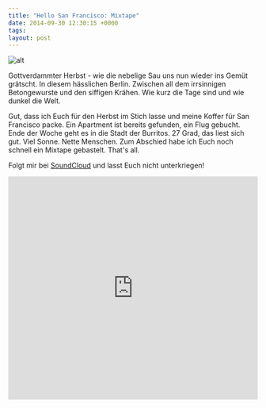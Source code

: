 ```yaml
---
title: "Hello San Francisco: Mixtape"
date: 2014-09-30 12:30:15 +0000
tags: 
layout: post
---
```

![alt](http://media-cache-ec0.pinimg.com/736x/25/75/e8/2575e8bdd8a28183cb36b216edad18d0.jpg)

Gottverdammter Herbst - wie die nebelige Sau uns nun wieder ins Gemüt grätscht. In diesem hässlichen Berlin. Zwischen all dem irrsinnigen Betongewurste und den siffigen Krähen. Wie kurz die Tage sind und wie dunkel die Welt.

Gut, dass ich Euch für den Herbst im Stich lasse und meine Koffer für San Francisco packe. Ein Apartment ist bereits gefunden, ein Flug gebucht. Ende der Woche geht es in die Stadt der Burritos. 27 Grad, das liest sich gut. Viel Sonne. Nette Menschen. Zum Abschied habe ich Euch noch schnell ein Mixtape gebastelt. That's all.

Folgt mir bei <a href="https://soundcloud.com/bangpowwww">SoundCloud</a> und lasst Euch nicht unterkriegen!

<iframe width="100%" height="450" scrolling="no" frameborder="no" src="https://w.soundcloud.com/player/?url=https%3A//api.soundcloud.com/playlists/52437472&amp;auto_play=false&amp;hide_related=false&amp;show_comments=true&amp;show_user=true&amp;show_reposts=false&amp;visual=true"></iframe>
